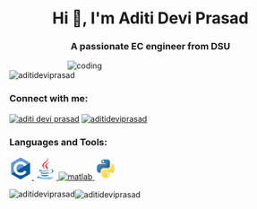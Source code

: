 <h1 align="center">Hi 👋, I'm Aditi Devi Prasad</h1>
<h3 align="center">A passionate EC engineer from DSU</h3>

<img align="right" alt="coding" width="400" src="https://media.tenor.com/YhA5nO9jiCkAAAAM/ika-musume.gif">

<p align="left"> <img src="https://komarev.com/ghpvc/?username=aditideviprasad&label=Profile%20views&color=0e75b6&style=flat" alt="aditideviprasad" /> </p>

<h3 align="left">Connect with me:</h3>
<p align="left">
<a href="https://linkedin.com/in/aditi devi prasad" target="blank"><img align="center" src="https://raw.githubusercontent.com/rahuldkjain/github-profile-readme-generator/master/src/images/icons/Social/linked-in-alt.svg" alt="aditi devi prasad" height="30" width="40" /></a>
<a href="https://kaggle.com/aditideviprasad" target="blank"><img align="center" src="https://raw.githubusercontent.com/rahuldkjain/github-profile-readme-generator/master/src/images/icons/Social/kaggle.svg" alt="aditideviprasad" height="30" width="40" /></a>
</p>

<h3 align="left">Languages and Tools:</h3>
<p align="left"> <a href="https://www.cprogramming.com/" target="_blank" rel="noreferrer"> <img src="https://raw.githubusercontent.com/devicons/devicon/master/icons/c/c-original.svg" alt="c" width="40" height="40"/> </a> <a href="https://www.java.com" target="_blank" rel="noreferrer"> <img src="https://raw.githubusercontent.com/devicons/devicon/master/icons/java/java-original.svg" alt="java" width="40" height="40"/> </a> <a href="https://www.mathworks.com/" target="_blank" rel="noreferrer"> <img src="https://upload.wikimedia.org/wikipedia/commons/2/21/Matlab_Logo.png" alt="matlab" width="40" height="40"/> </a> <a href="https://www.python.org" target="_blank" rel="noreferrer"> <img src="https://raw.githubusercontent.com/devicons/devicon/master/icons/python/python-original.svg" alt="python" width="40" height="40"/> </a> </p>

<p><img align="left" src="https://github-readme-stats.vercel.app/api/top-langs?username=aditideviprasad&show_icons=true&locale=en&layout=compact" alt="aditideviprasad" /></p>

<p><img align="center" src="https://github-readme-streak-stats.herokuapp.com/?user=aditideviprasad" alt="aditideviprasad" /></p>



